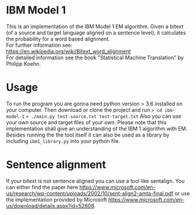# IBM Model 1

This is an implementation of the IBM Model 1 EM algorithm.
Given a bitext (of a source and target language aligned on a sentence level), 
it calculates the probability for a word based alignment.  
For further information see: https://en.wikipedia.org/wiki/Bitext_word_alignment  
For detailed information see the book "Statistical Machine Translation" by Philipp Koehn.

# Usage
To run the program you are gonna need python version > 3.6 installed on 
your computer. Then download or clone the project and run
`> cd ibm-model-1`
`> ./main.py test-source.txt test-target.txt`
Also you can use your own source and target files of your own. Please note
that this implementation shall give an understanding of the IBM 1 algorithm with
EM.  
Besides running the the tool itself it can also be used as a library by 
including `ibm1_library.py` into your python file.

# Sentence alignment
If your bitext is not sentence aligned you can use a tool like sentalign.
You can either find the paper here 
https://www.microsoft.com/en-us/research/wp-content/uploads/2002/10/sent-align2-amta-final.pdf 
or use the implementation provided by Microsoft 
https://www.microsoft.com/en-us/download/details.aspx?id=52608.
